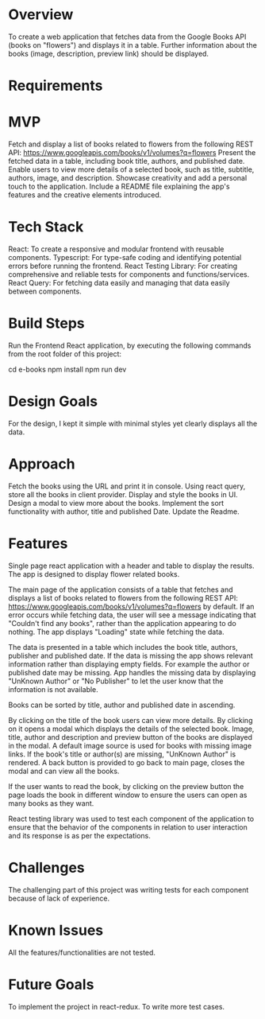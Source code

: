 # Overview
To create a web application that fetches data from the Google Books API (books on "flowers") and displays it in a table. Further information about the books (image, description, preview link) should be displayed. 

# Requirements
# MVP
Fetch and display a list of books related to flowers from the following REST API: https://www.googleapis.com/books/v1/volumes?q=flowers
Present the fetched data in a table, including book title, authors, and published date.
Enable users to view more details of a selected book, such as title, subtitle, authors, image, and description.
Showcase creativity and add a personal touch to the application.
Include a README file explaining the app's features and the creative elements introduced.

# Tech Stack
React: To create a responsive and modular frontend with reusable components.
Typescript: For type-safe coding and identifying potential errors before running the frontend.
React Testing Library: For creating comprehensive and reliable tests for components and functions/services.
React Query: For fetching data easily and managing that data easily between components.

# Build Steps
Run the Frontend React application, by executing the following commands from the root folder of this project:

cd e-books
npm install
npm run dev

# Design Goals
For the design, I kept it simple with minimal styles yet clearly displays all the data. 

# Approach
Fetch the books using the URL and print it in console.
Using react query, store all the books in client provider.
Display and style the books in UI.
Design a modal to view more about the books.
Implement the sort functionality with author, title and published Date.
Update the Readme.

# Features
Single page react application with a header and table to display the results. The app is designed to display flower related books.

The main page of the application consists of a table that fetches and displays a list of books related to flowers from the following REST API: https://www.googleapis.com/books/v1/volumes?q=flowers by default. If an error occurs while fetching data, the user will see a message indicating that "Couldn't find any books", rather than the application appearing to do nothing. The app displays "Loading" state while fetching the data.

The data is presented in a table which includes the book title, authors, publisher and published date. If the data is missing the app shows relevant information rather than displaying empty fields. For example the author or published date may be missing. App handles the missing data by displaying "UnKnown Author" or "No Publisher" to let the user know that the information is not available.

Books can be sorted by title, author and published date in ascending. 

By clicking on the title of the book users can view more details. By clicking on it opens a modal which displays the details of the selected book. Image, title, author and description and preview button of the books are displayed in the modal. A default image source is used for books with missing image links. If the book's title or author(s) are missing, "UnKnown Author" is rendered. A back button is provided to go back to main page, closes the modal and can view all the books.

If the user wants to read the book, by clicking on the preview button the page loads the book in different window to ensure the users can open as many books as they want.

React testing library was used to test each component of the application to ensure that the behavior of the components in relation to user interaction and its response is as per the expectations.


# Challenges

The challenging part of this project was writing tests for each component because of lack of experience.

# Known Issues
All the features/functionalities are not tested.

# Future Goals
To implement the project in react-redux.
To write more test cases.
